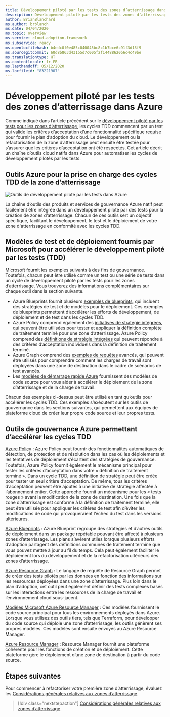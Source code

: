 ```yaml
---
title: Développement piloté par les tests des zones d’atterrissage dans Azure.
description: Développement piloté par les tests des zones d’atterrissage dans Azure.
author: BrianBlanchard
ms.author: brblanch
ms.date: 04/04/2020
ms.topic: overview
ms.service: cloud-adoption-framework
ms.subservice: ready
ms.openlocfilehash: b4edc0f0e485c040045bc8c1b7bce6c91f3d13f9
ms.sourcegitcommit: 60d8b863d431b5d7c005f2f14488620b6c4c49be
ms.translationtype: HT
ms.contentlocale: fr-FR
ms.lasthandoff: 05/12/2020
ms.locfileid: "83221907"
---
```

# <a name="test-driven-development-tdd-for-landing-zones-in-azure"></a>Développement piloté par les tests des zones d’atterrissage dans Azure

Comme indiqué dans l’article précédent sur le [développement piloté par les tests pour les zones d’atterrissage](./test-driven-development.md), les cycles TDD commencent par un test qui valide les critères d’acceptation d’une fonctionnalité spécifique requise pour fournir le plan d’adoption du cloud. Le développement ou la refactorisation de la zone d’atterrissage peut ensuite être testée pour s’assurer que les critères d’acceptation ont été respectés. Cet article décrit un chaîne d’outils cloud natifs dans Azure pour automatiser les cycles de développement pilotés par les tests.

## <a name="azure-tools-to-support-landing-zone-tdd-cycles"></a>Outils Azure pour la prise en charge des cycles TDD de la zone d’atterrissage

![Outils de développement piloté par les tests dans Azure](../../_images/ready/azure-tdd-tools.png)

La chaîne d’outils des produits et services de gouvernance Azure natif peut facilement être intégrée dans un développement piloté par des tests pour la création de zones d’atterrissage. Chacun de ces outils sert un objectif spécifique, facilitant le développement, le test et le déploiement de votre zone d'atterrissage en conformité avec les cycles TDD.

## <a name="microsoft-provided-test-and-deployment-templates-to-accelerate-tdd"></a>Modèles de test et de déploiement fournis par Microsoft pour accélérer le développement piloté par les tests (TDD)

Microsoft fournit les exemples suivants à des fins de gouvernance. Toutefois, chacun peut être utilisé comme un test ou une série de tests dans un cycle de développement piloté par les tests pour les zones d’atterrissage. Vous trouverez des informations complémentaires sur chaque outil dans la section suivante.

- Azure Blueprints fournit plusieurs [exemples de blueprints](https://docs.microsoft.com/azure/governance/blueprints/samples), qui incluent des stratégies de test et de modèles pour le déploiement. Ces exemples de blueprints permettent d’accélérer les efforts de développement, de déploiement et de test dans les cycles TDD.
- Azure Policy comprend également des [initiatives de stratégie intégrées](https://docs.microsoft.com/azure/governance/policy/samples/built-in-initiatives), qui peuvent être utilisées pour tester et appliquer la définition complète de traitement terminé pour une zone d’atterrissage. Azure Policy comprend des [définitions de stratégie intégrées](https://docs.microsoft.com/azure/governance/policy/samples/built-in-policies) qui peuvent répondre à des critères d’acceptation individuels dans la définition de traitement terminé.
- Azure Graph comprend des [exemples de requêtes](https://docs.microsoft.com/azure/governance/resource-graph/samples/advanced) avancés, qui peuvent être utilisés pour comprendre comment les charges de travail sont déployées dans une zone de destination dans le cadre de scénarios de test avancés.
- Les [modèles de démarrage rapide Azure](https://azure.microsoft.com/resources/templates) fournissent des modèles de code source pour vous aider à accélérer le déploiement de la zone d’atterrissage et de la charge de travail.

Chacun des exemples ci-dessus peut être utilisé en tant qu’outils pour accélérer les cycles TDD. Ces exemples s’exécutent sur les outils de gouvernance dans les sections suivantes, qui permettent aux équipes de plateforme cloud de créer leur propre code source et leur propres tests.

## <a name="azure-governance-tools-that-can-accelerate-tdd-cycles"></a>Outils de gouvernance Azure permettant d’accélérer les cycles TDD

[Azure Policy](https://docs.microsoft.com/azure/governance/policy) : Azure Policy peut fournir des fonctionnalités automatiques de détection, de protection et de résolution dans les cas où les déploiements et les tentatives de déploiement s’écartent des stratégies de gouvernance. Toutefois, Azure Policy fournit également le mécanisme principal pour tester les critères d’acceptation dans votre « définition de traitement terminé ». Dans un cycle TDD, une définition de stratégie peut être créée pour tester un seul critère d’acceptation. De même, tous les critères d’acceptation peuvent être ajoutés à une initiative de stratégie affectée à l’abonnement entier. Cette approche fournit un mécanisme pour les « tests rouges » avant la modification de la zone de destination. Une fois que la zone d’atterrissage est conforme à la définition de traitement terminé, elle peut être utilisée pour appliquer les critères de test afin d’éviter les modifications de code qui provoqueraient l’échec du test dans les versions ultérieures.

[Azure Blueprints](https://docs.microsoft.com/azure/governance/blueprints) : Azure Blueprint regroupe des stratégies et d’autres outils de déploiement dans un package répétable pouvant être affecté à plusieurs zones d’atterrissage. Les plans s’avèrent utiles lorsque plusieurs efforts d’adoption partagent des définitions communes de traitement terminé que vous pouvez mettre à jour au fil du temps. Cela peut également faciliter le déploiement lors du développement et de la refactorisation ultérieurs des zones d’atterrissage.

[Azure Resource Graph](https://docs.microsoft.com/azure/governance/resource-graph) : Le langage de requête de Resource Graph permet de créer des tests pilotés par les données en fonction des informations sur les ressources déployées dans une zone d’atterrissage. Plus loin dans le plan d’adoption, cet outil peut également définir des tests complexes basés sur les interactions entre les ressources de la charge de travail et l’environnement cloud sous-jacent.

[Modèles Microsoft Azure Resource Manager](https://docs.microsoft.com/azure/azure-resource-manager/templates/overview) : Ces modèles fournissent le code source principal pour tous les environnements déployés dans Azure. Lorsque vous utilisez des outils tiers, tels que Terraform, pour développer du code source qui déploie une zone d’atterrissage, les outils génèrent ses propres modèles. Ces modèles sont ensuite envoyés au Azure Resource Manager.

[Azure Resource Manager](https://docs.microsoft.com/azure/azure-resource-manager/management/overview) : Resource Manager fournit une plateforme cohérente pour les fonctions de création et de déploiement. Cette plateforme gère le déploiement d’une zone de destination à partir du code source.

## <a name="next-steps"></a>Étapes suivantes

Pour commencer à refactoriser votre première zone d’atterrissage, évaluez les [Considérations générales relatives aux zones d’atterrissage](./basic-considerations.md).

> [!div class="nextstepaction"]
> [Considérations générales relatives aux zones d’atterrissage](./basic-considerations.md)
